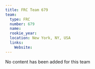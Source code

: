 ```yaml
---
title: FRC Team 679
team:
  type: FRC
  number: 679
  name: 
  rookie_year: 
  location: New York, NY, USA
  links:
    Website: 
---
```

No content has been added for this team